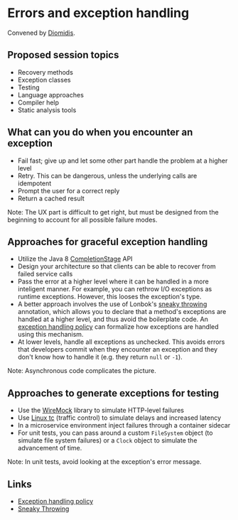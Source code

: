 # Errors and exception handling
Convened by [Diomidis](https://www.spinellis.gr).

## Proposed session topics
* Recovery methods
* Exception classes
* Testing
* Language approaches
* Compiler help
* Static analysis tools

## What can you do when you encounter an exception
* Fail fast; give up and let some other part handle the problem at a higher
  level
* Retry.  This can be dangerous, unless the underlying calls are idempotent
* Prompt the user for a correct reply
* Return a cached result

Note: The UX part is difficult to get right, but must be designed from the
beginning to account for all possible failure modes.

## Approaches for graceful exception handling
* Utilize the Java 8 [CompletionStage](https://docs.oracle.com/javase/8/docs/api/java/util/concurrent/CompletionStage.html) API
* Design your architecture so that clients can be able to recover from failed
  service calls
* Pass the error at a higher level where it can be handled in a more inteligent
  manner.  For example, you can rethrow I/O exceptions as runtime exceptions.
  However, this looses the exception's type.
* A better approach involves the use of Lonbok's
  [sneaky throwing](https://projectlombok.org/features/SneakyThrows)
  annotation, which allows you to declare that a method's exceptions
  are handled at a higher level, and thus avoid the boilerplate code.
  An [exception handling policy](http://java-monitor.com/forum/showthread.php?t=4169)
  can formalize how exceptions are handled using this mechanism.
* At lower levels, handle all exceptions as unchecked. This avoids errors that
  developers commit when they encounter an exception and they don't know how
  to handle it (e.g. they return `null` or `-1`).

Note: Asynchronous code complicates the picture.

## Approaches to generate exceptions for testing
* Use the [WireMock](http://wiremock.org/) library to simulate HTTP-level failures
* Use [Linux tc](https://en.wikipedia.org/wiki/Tc_(Linux)) (traffic control)
  to simulate delays and increased latency
* In a microservice environment inject failures through a container sidecar
* For unit tests, you can pass around a custom `FileSystem` object
  (to simulate file system failures) or a `Clock` object to simulate the
  advancement of time.

Note: In unit tests, avoid looking at the exception's error message.

## Links

* [Exception handling policy](http://java-monitor.com/forum/showthread.php?t=4169)
* [Sneaky Throwing](https://projectlombok.org/features/SneakyThrows)
